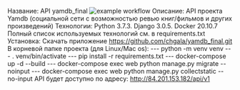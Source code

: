 Название:
API yamdb_final
![example workflow](https://github.com/chgala/docs/actions/workflows/main.yml/badge.svg)
Описание:
API проекта Yamdb (социальной сети с возможностью ревью книг/фильмов и других произведений)
Технологии:
Python 3.7.3.
Django 3.0.5.
Docker 20.10.7
Полный список используемых технологий см. в requirements.txt
Установка:
Скачать приложение https://github.com/chgala/yamdb_final.git
В корневой папке проекта (для Linux/Mac os):
--- python -m venv venv
--- . venv/bin/activate
--- pip install -r requirements.txt
--- docker-compose up -d --build
--- docker-compose exec web python manage.py migrate --noinput
--- docker-compose exec web python manage.py collectstatic --no-input
API будет доступно по адресу:
http://84.201.153.182/api/v1

